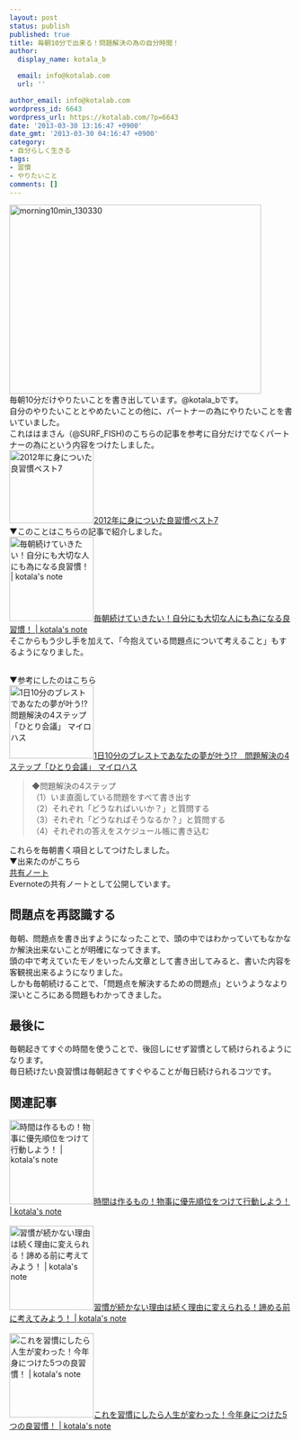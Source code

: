 ```yaml
---
layout: post
status: publish
published: true
title: 毎朝10分で出来る！問題解決の為の自分時間！
author:
  display_name: kotala_b

  email: info@kotalab.com
  url: ''

author_email: info@kotalab.com
wordpress_id: 6643
wordpress_url: https://kotalab.com/?p=6643
date: '2013-03-30 13:16:47 +0900'
date_gmt: '2013-03-30 04:16:47 +0900'
category:
- 自分らしく生きる
tags:
- 習慣
- やりたいこと
comments: []
---
```

<p><img src="https://kotalab.com/wp-content/uploads/morning10min_130330-448x336.jpg" alt="morning10min_130330" width="448" height="336" class="alignnone size-large wp-image-6662" /><br />
毎朝10分だけやりたいことを書き出しています。@kotala_bです。<br />
自分のやりたいこととやめたいことの他に、パートナーの為にやりたいことを書いていました。<br />
これははまさん（@SURF_FISH)のこちらの記事を参考に自分だけでなくパートナーの為にという内容をつけたしました。<br />
<a href="http://hama73.com/archives/2913" target="_blank"><img  class="alignleft" src="https://capture.heartrails.com/150x130?http://hama73.com/archives/2913" alt="2012年に身についた良習慣ベスト7" width="150" height="130" /></a><a href="http://hama73.com/archives/2913" target="_blank">2012年に身についた良習慣ベスト7</a><a href="https://b.hatena.ne.jp/entry/http://hama73.com/archives/2913" target="_blank"><img border="0" src="https://b.hatena.ne.jp/entry/image/http://hama73.com/archives/2913" alt="" /></a><br style="clear:both;" />▼このことはこちらの記事で紹介しました。<br />
<a href="https://kotalab.com/keep-doing-every-morning" target="_blank"><img  class="alignleft" src="https://kotalab.com/wp-content/uploads/slooProImg_20130305112246.jpg" alt="毎朝続けていきたい！自分にも大切な人にも為になる良習慣！ | kotala's note" width="150" /></a><a href="https://kotalab.com/keep-doing-every-morning" target="_blank">毎朝続けていきたい！自分にも大切な人にも為になる良習慣！ | kotala's note</a><br style="clear:both;" />そこからもう少し手を加えて、「今抱えている問題点について考えること」もするようになりました。<br />
</p>
<!--more-->
<h2></h2>
<p>▼参考にしたのはこちら<br />
<a href="http://www.mylohas.net/2012/08/0127221104.html" target="_blank"><img  class="alignleft" src="https://capture.heartrails.com/150x130?http://www.mylohas.net/2012/08/0127221104.html" alt="1日10分のブレストであなたの夢が叶う!?　問題解決の4ステップ「ひとり会議」 マイロハス" width="150" height="130" /></a><a href="http://www.mylohas.net/2012/08/0127221104.html" target="_blank">1日10分のブレストであなたの夢が叶う!?　問題解決の4ステップ「ひとり会議」 マイロハス</a><a href="https://b.hatena.ne.jp/entry/http://www.mylohas.net/2012/08/0127221104.html" target="_blank"><img border="0" src="https://b.hatena.ne.jp/entry/image/http://www.mylohas.net/2012/08/0127221104.html" alt="" /></a><br style="clear:both;" /></p>
<blockquote><p>◆問題解決の4ステップ<br />
（1）いま直面している問題をすべて書き出す<br />
（2）それぞれ「どうなればいいか？」と質問する<br />
（3）それぞれ「どうなればそうなるか？」と質問する<br />
（4）それぞれの答えをスケジュール帳に書き込む</p></blockquote>
<p>これらを毎朝書く項目としてつけたしました。<br />
▼出来たのがこちら<br />
<a href="https://www.evernote.com/shard/s110/sh/e3524f3e-bbfe-4be5-b32f-0e5ef686d6f4/493de85c7feace66f2b9002ebe58df8f" title="毎朝10分で書くノート" target="_blank">共有ノート</a><br />
Evernoteの共有ノートとして公開しています。</p>
<h2>問題点を再認識する</h2>
<p>毎朝、問題点を書き出すようになったことで、頭の中ではわかっていてもなかなか解決出来ないことが明確になってきます。<br />
頭の中で考えていたモノをいったん文章として書き出してみると、書いた内容を客観視出来るようになりました。<br />
しかも毎朝続けることで、「問題点を解決するための問題点」というようなより深いところにある問題もわかってきました。</p>
<h2>最後に</h2>
<p>毎朝起きてすぐの時間を使うことで、後回しにせず習慣として続けられるようになります。<br />
毎日続けたい良習慣は毎朝起きてすぐやることが毎日続けられるコツです。</p>
<h2 class="rele">関連記事</h2>
<p><a href="https://kotalab.com/the-order-of-priority" target="_blank"><img class="alignleft" src="https://kotalab.com/wp-content/uploads/timemanagement_130307-448x644.jpg" alt="時間は作るもの！物事に優先順位をつけて行動しよう！ | kotala's note" width="150" /></a><a href="https://kotalab.com/the-order-of-priority" target="_blank">時間は作るもの！物事に優先順位をつけて行動しよう！ | kotala's note</a><br style="clear:both;" /><br />
<a href="https://kotalab.com/dont-giveup-think" target="_blank"><img  class="alignleft" src="https://kotalab.com/wp-content/uploads/syukan_130120-300x431.png" alt="習慣が続かない理由は続く理由に変えられる！諦める前に考えてみよう！ | kotala's note" width="150" /></a><a href="https://kotalab.com/dont-giveup-think" target="_blank">習慣が続かない理由は続く理由に変えられる！諦める前に考えてみよう！ | kotala's note</a><br style="clear:both;" /><br />
<a href="https://kotalab.com/good-five-habits" target="_blank"><img  class="alignleft" src="https://kotalab.com/wp-content/uploads/syuukan5_121229-448x336.jpg" alt="これを習慣にしたら人生が変わった！今年身につけた5つの良習慣！ | kotala's note" width="150" /></a><a href="https://kotalab.com/good-five-habits" target="_blank">これを習慣にしたら人生が変わった！今年身につけた5つの良習慣！ | kotala's note</a><br style="clear:both;" /></p>

